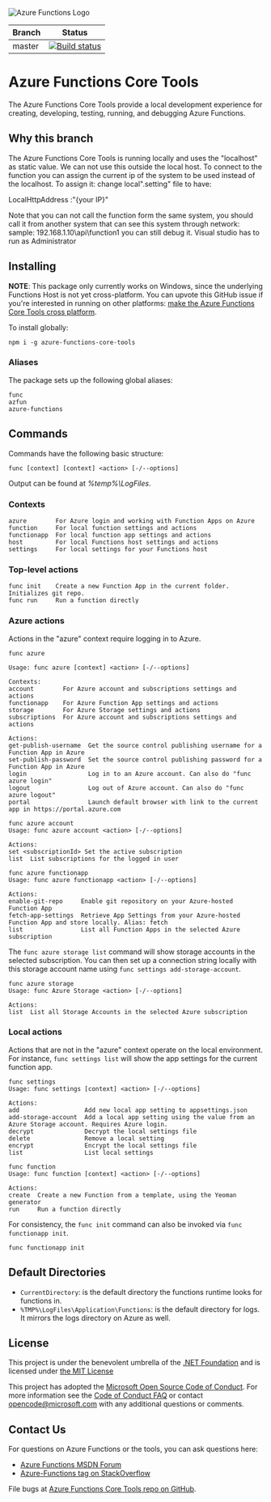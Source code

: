 ﻿![Azure Functions Logo](https://raw.githubusercontent.com/Azure/azure-functions-cli/master/src/Azure.Functions.Cli/npm/assets/azure-functions-logo-color-raster.png)

|Branch|Status|
|---|---|
|master|[![Build status](https://ci.appveyor.com/api/projects/status/max86pwo54y44j36/branch/master?svg=true)](https://ci.appveyor.com/project/appsvc/azure-functions-cli/branch/master)|

# Azure Functions Core Tools

The Azure Functions Core Tools provide a local development experience for creating, developing, testing, running, and debugging Azure Functions.

## Why this branch

The Azure Functions Core Tools is running locally and uses the "localhost" as static value. We can not use this outside the local host.
To connect to the function you can assign the current ip of the system to be used instead of the localhost.
To assign it:
change local".setting" file to have:

LocalHttpAddress :"{your IP}"

Note that you can not call the function form the same system, you should call it from another system that can see this system through network: 
sample: 192.168.1.10\api\function1
you can still debug it.
Visual studio has to run as Administrator

## Installing

**NOTE**: This package only currently works on Windows, since the underlying Functions Host is not yet cross-platform. You can upvote this GitHub issue if you're interested in running on other platforms: [make the Azure Functions Core Tools cross platform](https://github.com/Azure/azure-functions-cli/issues/13).

To install globally:

```
npm i -g azure-functions-core-tools
```

### Aliases

The package sets up the following global aliases:

```
func
azfun
azure-functions
```

## Commands

Commands have the following basic structure:

```
func [context] [context] <action> [-/--options]
```

Output can be found at *%temp%\LogFiles*.

### Contexts

```
azure        For Azure login and working with Function Apps on Azure
function     For local function settings and actions
functionapp  For local function app settings and actions
host         For local Functions host settings and actions
settings     For local settings for your Functions host
```

### Top-level actions

```
func init    Create a new Function App in the current folder. Initializes git repo.
func run     Run a function directly
```

### Azure actions

Actions in the "azure" context require logging in to Azure.

```
func azure

Usage: func azure [context] <action> [-/--options]

Contexts:
account        For Azure account and subscriptions settings and actions
functionapp    For Azure Function App settings and actions
storage        For Azure Storage settings and actions
subscriptions  For Azure account and subscriptions settings and actions

Actions:
get-publish-username  Get the source control publishing username for a Function App in Azure
set-publish-password  Set the source control publishing password for a Function App in Azure
login                 Log in to an Azure account. Can also do "func azure login"
logout                Log out of Azure account. Can also do "func azure logout"
portal                Launch default browser with link to the current app in https://portal.azure.com
```

```
func azure account
Usage: func azure account <action> [-/--options]

Actions:
set <subscriptionId> Set the active subscription
list  List subscriptions for the logged in user
```

```
func azure functionapp
Usage: func azure functionapp <action> [-/--options]

Actions:
enable-git-repo     Enable git repository on your Azure-hosted Function App
fetch-app-settings  Retrieve App Settings from your Azure-hosted Function App and store locally. Alias: fetch
list                List all Function Apps in the selected Azure subscription
```

The `func azure storage list` command will show storage accounts in the selected subscription. You can then set up a connection string locally with this storage account name using `func settings add-storage-account`.

```
func azure storage
Usage: func Azure Storage <action> [-/--options]

Actions:
list  List all Storage Accounts in the selected Azure subscription
```

### Local actions

Actions that are not in the "azure" context operate on the local environment. For instance, `func settings list` will show the app settings for the current function app.

```
func settings
Usage: func settings [context] <action> [-/--options]

Actions:
add                  Add new local app setting to appsettings.json
add-storage-account  Add a local app setting using the value from an Azure Storage account. Requires Azure login.
decrypt              Decrypt the local settings file
delete               Remove a local setting
encrypt              Encrypt the local settings file
list                 List local settings
```

```
func function
Usage: func function [context] <action> [-/--options]

Actions:
create  Create a new Function from a template, using the Yeoman generator
run     Run a function directly
```

For consistency, the `func init` command can also be invoked via `func functionapp init`.

```
func functionapp init
```

## Default Directories

* `CurrentDirectory`: is the default directory the functions runtime looks for functions in.
* `%TMP%\LogFiles\Application\Functions`: is the default directory for logs. It mirrors the logs directory on Azure as well.

## License

This project is under the benevolent umbrella of the [.NET Foundation](http://www.dotnetfoundation.org/) and is licensed under [the MIT License](LICENSE.txt)

This project has adopted the [Microsoft Open Source Code of Conduct](https://opensource.microsoft.com/codeofconduct/). For more information see the [Code of Conduct FAQ](https://opensource.microsoft.com/codeofconduct/faq/) or contact [opencode@microsoft.com](mailto:opencode@microsoft.com) with any additional questions or comments.

## Contact Us

For questions on Azure Functions or the tools, you can ask questions here:

- [Azure Functions MSDN Forum](https://social.msdn.microsoft.com/Forums/azure/en-US/home?forum=AzureFunctions)
- [Azure-Functions tag on StackOverflow](http://stackoverflow.com/questions/tagged/azure-functions)

File bugs at [Azure Functions Core Tools repo on GitHub](https://github.com/Azure/azure-functions-cli/issues).
